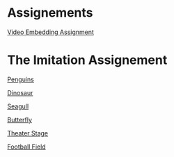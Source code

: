 <h1>Assignements</h1>

<p><a href="Basic Web Design/Video Embedding Assignment.html" target="_self">Video Embedding Assignment</a></p>

<h1>The Imitation Assignement</h1>
<p><a href="Basic Web Design/The Imitation Assignment.html" target="_self">Penguins</a></p>
<p><a href="Basic Web Design/Dinosaur.html" target="_self">Dinosaur</a></p>
<p><a href="Basic Web Design/Seagull.html" target="_self">Seagull</a></p>
<p><a href="Basic Web Design/Butterfly.html" target="_self">Butterfly</a></p>
<p><a href="Basic Web Design/Theater stage.html" target="_self">Theater Stage</a></p>
<p><a href="Basic Web Design/Football Field.html" target="_self">Football Field</a></p>
